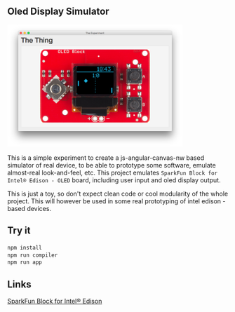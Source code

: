 Oled Display Simulator
----------------------

<img src="app/assets/screenshot.png" alt="A simple screenshot" width="400">

This is a simple experiment to create a js-angular-canvas-nw based simulator of real device, to be able to prototype some software, emulate almost-real look-and-feel, etc. This project emulates `SparkFun Block for Intel® Edison - OLED` board, including user input and oled display output.

This is just a toy, so don't expect clean code or cool modularity of the whole project. This will however be used in some real prototyping of intel edison - based devices.

Try it
------

```bash
npm install
npm run compiler
npm run app
```

Links
-----

[SparkFun Block for Intel® Edison](https://www.sparkfun.com/products/13035)
